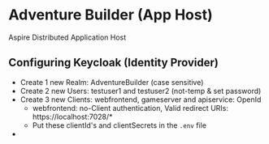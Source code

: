 # Adventure Builder (App Host)

Aspire Distributed Application Host


## Configuring Keycloak (Identity Provider)

- Create 1 new Realm: AdventureBuilder (case sensitive)
- Create 2 new Users: testuser1 and testuser2 (not-temp & set password)
- Create 3 new Clients: webfrontend, gameserver and apiservice:
  OpenId
  - webfrontend: no-Client authentication, Valid redirect URIs: https://localhost:7028/*
  - Put these clientId's and clientSecrets in the `.env` file
- 